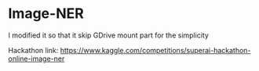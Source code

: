 # Image-NER
I modified it so that it skip GDrive mount part for the simplicity 

Hackathon link: https://www.kaggle.com/competitions/superai-hackathon-online-image-ner
